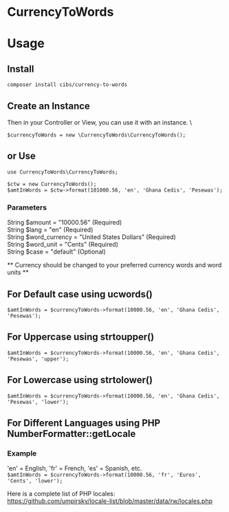 # CurrencyToWords

# Usage

## Install 
``` composer install cibs/currency-to-words ```

## Create an Instance
Then in your Controller or View, you can use it with an instance. \

``` $currencyToWords = new \CurrencyToWords\CurrencyToWords(); ```

## or Use
``` use CurrencyToWords\CurrencyToWords; ```

``` $ctw = new CurrencyToWords(); ``` \
``` $amtInWords = $ctw->format(101000.56, 'en', 'Ghana Cedis', 'Pesewas'); ```

### Parameters
String $amount = "10000.56" (Required) \
String $lang = "en" (Required) \
String $word_currency = "United States Dollars" (Required) \
String $word_unit = "Cents" (Required) \
String $case = "default" (Optional)

** Currency should be changed to your preferred currency words and word units **

## For Default case using ucwords()
``` $amtInWords = $currencyToWords->format(10000.56, 'en', 'Ghana Cedis', 'Pesewas'); ```

## For Uppercase using strtoupper()
``` $amtInWords = $currencyToWords->format(10000.56, 'en', 'Ghana Cedis', 'Pesewas', 'upper'); ```

## For Lowercase using strtolower()
``` $amtInWords = $currencyToWords->format(10000.56, 'en', 'Ghana Cedis', 'Pesewas', 'lower'); ```

## For Different Languages using PHP NumberFormatter::getLocale
### Example
'en' = English, 'fr' = French, 'es' = Spanish, etc. \
``` $amtInWords = $currencyToWords->format(10000.56, 'fr', 'Euros', 'Cents', 'lower'); ```

Here is a complete list of PHP locales: \
https://github.com/umpirsky/locale-list/blob/master/data/rw/locales.php